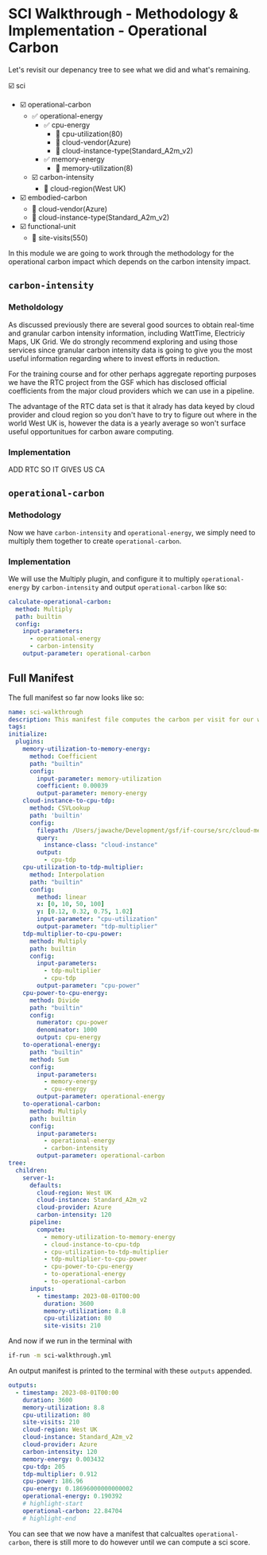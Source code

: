 # SCI Walkthrough - Methodology & Implementation - Operational Carbon

Let's revisit our depenancy tree to see what we did and what's remaining.

☑️ sci
- ☑️ operational-carbon
  - ✅ operational-energy
    - ✅ cpu-energy
      - 🍁 cpu-utilization(80)
      - 🍁 cloud-vendor(Azure)
      - 🍁 cloud-instance-type(Standard_A2m_v2)
    - ✅ memory-energy
      - 🍁 memory-utilization(8)
  - ☑️ carbon-intensity
    - 🍁 cloud-region(West UK)
- ☑️ embodied-carbon
    - 🍁 cloud-vendor(Azure)
    - 🍁 cloud-instance-type(Standard_A2m_v2)
- ☑️ functional-unit
  - 🍁 site-visits(550)

In this module we are going to work through the methodology for the operational carbon impact which depends on the carbon intensity impact.

## `carbon-intensity`

### Metholdology

As discussed previously there are several good sources to obtain real-time and granular carbon intensity information, including WattTime, Electriciy Maps, UK Grid. We do strongly recommend exploring and using those services since granular carbon intensity data is going to give you the most useful information regarding where to invest efforts in reduction.

For the training course and for other perhaps aggregate reporting purposes we have the RTC project from the GSF which has disclosed official coefficients from the major cloud providers which we can use in a pipeline.

The advantage of the RTC data set is that it alrady has data keyed by cloud provider and cloud region so you don't have to try to figure out where in the world West UK is, however the data is a yearly average so won't surface useful opportunitues for carbon aware computing.

### Implementation

ADD RTC SO IT GIVES US CA

## `operational-carbon`

### Methodology

Now we have `carbon-intensity` and `operational-energy`, we simply need to multiply them together to create `operational-carbon`. 

### Implementation

We will use the Multiply plugin, and configure it to multiply `operational-energy` by `carbon-intensity` and output `operational-carbon` like so:

```yaml
calculate-operational-carbon:
  method: Multiply
  path: builtin
  config:
    input-parameters: 
      - operational-energy
      - carbon-intensity
    output-parameter: operational-carbon
```
## Full Manifest

The full manifest so far now looks like so:

```yaml
name: sci-walkthrough
description: This manifest file computes the carbon per visit for our website
tags:
initialize:
  plugins:
    memory-utilization-to-memory-energy:        
      method: Coefficient
      path: "builtin"
      config:
        input-parameter: memory-utilization 
        coefficient: 0.00039                
        output-parameter: memory-energy   
    cloud-instance-to-cpu-tdp:
      method: CSVLookup     
      path: 'builtin'
      config:
        filepath: /Users/jawache/Development/gsf/if-course/src/cloud-metdata-azure-instances.csv 
        query:              
          instance-class: "cloud-instance"
        output:             
          - cpu-tdp                  
    cpu-utilization-to-tdp-multiplier:
      method: Interpolation
      path: "builtin"
      config:
        method: linear
        x: [0, 10, 50, 100]
        y: [0.12, 0.32, 0.75, 1.02]
        input-parameter: "cpu-utilization"
        output-parameter: "tdp-multiplier"
    tdp-multiplier-to-cpu-power:
      method: Multiply
      path: builtin
      config:
        input-parameters: 
          - tdp-multiplier
          - cpu-tdp
        output-parameter: "cpu-power"
    cpu-power-to-cpu-energy:
      method: Divide
      path: "builtin"
      config:
        numerator: cpu-power
        denominator: 1000
        output: cpu-energy
    to-operational-energy:
      path: "builtin"
      method: Sum
      config:
        input-parameters:
          - memory-energy
          - cpu-energy
        output-parameter: operational-energy
    to-operational-carbon:
      method: Multiply
      path: builtin
      config:
        input-parameters: 
          - operational-energy
          - carbon-intensity
        output-parameter: operational-carbon        
tree:
  children:
    server-1:
      defaults:
        cloud-region: West UK    
        cloud-instance: Standard_A2m_v2
        cloud-provider: Azure     
        carbon-intensity: 120   
      pipeline:
        compute:
          - memory-utilization-to-memory-energy
          - cloud-instance-to-cpu-tdp
          - cpu-utilization-to-tdp-multiplier
          - tdp-multiplier-to-cpu-power
          - cpu-power-to-cpu-energy
          - to-operational-energy
          - to-operational-carbon
      inputs:
        - timestamp: 2023-08-01T00:00
          duration: 3600
          memory-utilization: 8.8
          cpu-utilization: 80
          site-visits: 210
```          

And now if we run in the terminal with 

```bash
if-run -m sci-walkthrough.yml
```

An output manifest is printed to the terminal with these `outputs` appended.

```yaml
outputs:
  - timestamp: 2023-08-01T00:00
    duration: 3600
    memory-utilization: 8.8
    cpu-utilization: 80
    site-visits: 210
    cloud-region: West UK
    cloud-instance: Standard_A2m_v2
    cloud-provider: Azure
    carbon-intensity: 120
    memory-energy: 0.003432
    cpu-tdp: 205
    tdp-multiplier: 0.912
    cpu-power: 186.96
    cpu-energy: 0.18696000000000002
    operational-energy: 0.190392
    # highlight-start    
    operational-carbon: 22.84704
    # highlight-end    
```

You can see that we now have a manifest that calcualtes `operational-carbon`, there is still more to do however until we can compute a sci score.